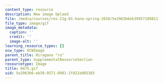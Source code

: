 ```yaml
---
content_type: resource
description: New image Uplaod
file: /media/courses/res-21g-01-kana-spring-2010/5e2963b6eb39957109811fd22a985383_0475.gif
file_type: image/gif
image_metadata:
  caption: ''
  credit: ''
  image-alt: ''
learning_resource_types: []
ocw_type: OCWImage
parent_title: Hiragana "ru"
parent_type: SupplementalResourceSection
resourcetype: Image
title: 0475.gif
uid: 5e2963b6-eb39-9571-0981-1fd22a985383
---
```

